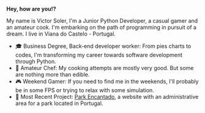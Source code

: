 **Hey, how are you!?**

My name is Victor Soler, I'm a Junior Python Developer, a casual gamer and an amateur cook. I'm embarking on the path of programming in pursuit of a dream.
I live in Viana do Castelo - Portugal. 

- 🎓 Business Degree, Back-end developer worker: From pies charts to codes, I'm transforming my career towards software development through Python.
- 🍳 Amateur Chef: My cooking attempts are mostly very good. But some are nothing more than edible.
- 🎮 Weekend Gamer: If you need to find me in the weekends, I'll probably be in some FPS or trying to relax with some simulation.
- 🚧 Most Recent Project: [Park Encantado](https://github.com/vmagueta/parkencantado), a website with an administrative area for a park located in Portugal.
